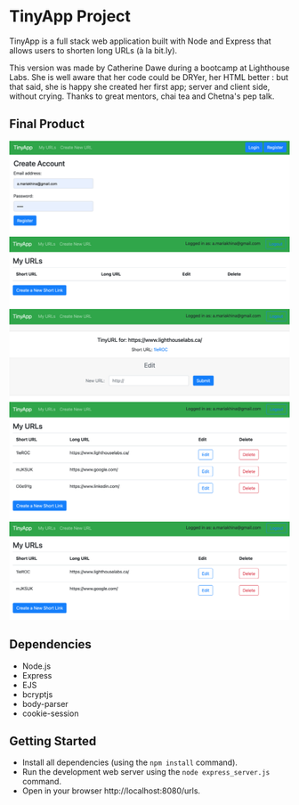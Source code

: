 # TinyApp Project

TinyApp is a full stack web application built with Node and Express that allows users to shorten long URLs (à la bit.ly).

This version was made by Catherine Dawe during a bootcamp at Lighthouse Labs. She is well aware that her code could be DRYer, her HTML better : but that said, she is happy she created her first app; server and client side, without crying. Thanks to great mentors, chai tea and Chetna's pep talk. 

## Final Product

!["Register page"](https://github.com/anna-flytis/tinyapp/blob/master/docs/register.png)
!["Login Page"](https://github.com/anna-flytis/tinyapp/blob/master/docs/log-in.png)
!["Created short Url"](https://github.com/anna-flytis/tinyapp/blob/master/docs/created-tinyUrl.png)
!["Page with all created Urls"](https://github.com/anna-flytis/tinyapp/blob/master/docs/page-myUrls.png)
!["Page after deleting Url"](https://github.com/anna-flytis/tinyapp/blob/master/docs/deleted-url.png)

## Dependencies

- Node.js
- Express
- EJS
- bcryptjs
- body-parser
- cookie-session

## Getting Started

- Install all dependencies (using the `npm install` command).
- Run the development web server using the `node express_server.js` command.
- Open in your browser http://localhost:8080/urls.
